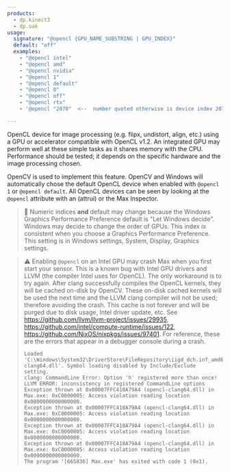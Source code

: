 ```yaml
---
products:
  - dp.kinect3
  - dp.oak
usage:
  signature: "@opencl {GPU_NAME_SUBSTRING | GPU_INDEX}"
  default: "off"
  examples:
    - "@opencl intel"
    - "@opencl amd"
    - "@opencl nvidia"
    - "@opencl 1"
    - "@opencl default"
    - "@opencl 0"
    - "@opencl off"
    - "@opencl rtx"
    - '@opencl "2070"  <--  number quoted otherwise is device index 2070'

---
```


OpenCL device for image processing (e.g. flipx, undistort, align, etc.)
using a GPU or accelerator compatible with OpenCL v1.2. An integrated GPU
may perform well at these simple tasks as it shares memory with the CPU.
Performance should be tested; it depends on the specific hardware and
the image processing chosen.

OpenCV is used to implement this feature. OpenCV and Windows will automatically
chose the default OpenCL device when enabled with `@opencl 1` or `@opencl default`.
All OpenCL devices can be seen by looking at the `@opencl` attribute with
an (attrui) or the Max Inspector.

> :memo: Numeric indices **and** default may change because the Windows Graphics Performance
> Preference default is "Let Windows decide". Windows may decide to change the order of GPUs.
> This index *is* consistent when you choose a Graphics Performance Preference. This
> setting is in Windows settings, System, Display, Graphics settings.

> :warning:
> Enabling `@opencl` on an Intel GPU may crash Max when you first start your sensor. This
> is a known bug with Intel GPU drivers and LLVM (the compiler Intel uses for OpenCL).
> The only workaround is to try again. After clang successfully compiles the OpenCL kernels,
> they will be cached on-disk by OpenCV. These on-disk cached kernels will be used the next
> time and the LLVM clang compiler will not be used; therefore avoiding the crash. This cache
> is not forever and will be purged due to disk usage, Intel driver update, etc. See
> <https://github.com/llvm/llvm-project/issues/29935>, <https://github.com/intel/compute-runtime/issues/122>,
> <https://github.com/NixOS/nixpkgs/issues/97401>.
> For reference, these are the errors that appear in a debugger console during a crash.
> ```
> Loaded 'C:\Windows\System32\DriverStore\FileRepository\iigd_dch.inf_amd64_afa18c61a36f2728\opencl-clang64.dll'. Symbol loading disabled by Include/Exclude setting.
> clang: CommandLine Error: Option 'h' registered more than once!
> LLVM ERROR: inconsistency in registered CommandLine options
> Exception thrown at 0x00007FFC418A79A4 (opencl-clang64.dll) in Max.exe: 0xC0000005: Access violation reading location 0x0000000000000000.
> Exception thrown at 0x00007FFC418A79A4 (opencl-clang64.dll) in Max.exe: 0xC0000005: Access violation reading location 0x0000000000000000.
> Exception thrown at 0x00007FFC418A79A4 (opencl-clang64.dll) in Max.exe: 0xC0000005: Access violation reading location 0x0000000000000000.
> Exception thrown at 0x00007FFC418A79A4 (opencl-clang64.dll) in Max.exe: 0xC0000005: Access violation reading location 0x0000000000000000.
> The program '[665836] Max.exe' has exited with code 1 (0x1).
> ```
